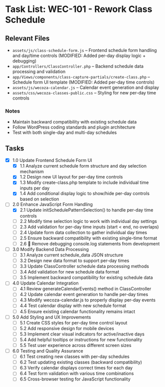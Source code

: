 # Task List: WEC-101 - Rework Class Schedule

## Relevant Files

- `assets/js/class-schedule-form.js` – Frontend schedule form handling and day/time controls (MODIFIED: Added per-day display logic + debugging)
- `app/Controllers/ClassController.php` – Backend schedule data processing and validation  
- `app/Views/components/class-capture-partials/create-class.php` – Schedule form UI template (MODIFIED: Added per-day time controls)
- `assets/js/wecoza-calendar.js` – Calendar event generation and display
- `assets/css/wecoza-classes-public.css` – Styling for new per-day time controls

### Notes
- Maintain backward compatibility with existing schedule data
- Follow WordPress coding standards and plugin architecture
- Test with both single-day and multi-day schedules

## Tasks

- [x] 1.0 Update Frontend Schedule Form UI
  - [x] 1.1 Analyze current schedule form structure and day selection mechanism
  - [x] 1.2 Design new UI layout for per-day time controls
  - [x] 1.3 Modify create-class.php template to include individual time inputs per day
  - [x] 1.4 Add conditional display logic to show/hide per-day controls based on selection

- [ ] 2.0 Enhance JavaScript Form Handling
  - [x] 2.1 Update initSchedulePatternSelection() to handle per-day time controls
  - [ ] 2.2 Modify time selection logic to work with individual day settings
  - [ ] 2.3 Add validation for per-day time inputs (start < end, no overlaps)
  - [ ] 2.4 Update form data collection to gather individual day times
  - [ ] 2.5 Ensure backward compatibility with existing single-time format
  - [ ] 2.6 🧹 Remove debugging console.log statements from development

- [ ] 3.0 Modify Backend Data Processing
  - [ ] 3.1 Analyze current schedule_data JSON structure
  - [ ] 3.2 Design new data format to support per-day times
  - [ ] 3.3 Update ClassController schedule data processing methods
  - [ ] 3.4 Add validation for new schedule data format
  - [ ] 3.5 Implement backward compatibility for existing schedule data

- [ ] 4.0 Update Calendar Integration
  - [ ] 4.1 Review generateCalendarEvents() method in ClassController
  - [ ] 4.2 Update calendar event generation to handle per-day times
  - [ ] 4.3 Modify wecoza-calendar.js to properly display per-day events
  - [ ] 4.4 Test calendar display with new schedule format
  - [ ] 4.5 Ensure existing calendar functionality remains intact

- [ ] 5.0 Add Styling and UX Improvements
  - [ ] 5.1 Create CSS styles for per-day time control layout
  - [ ] 5.2 Add responsive design for mobile devices
  - [ ] 5.3 Implement clear visual indicators for active/inactive days
  - [ ] 5.4 Add helpful tooltips or instructions for new functionality
  - [ ] 5.5 Test user experience across different screen sizes

- [ ] 6.0 Testing and Quality Assurance
  - [ ] 6.1 Test creating new classes with per-day schedules
  - [ ] 6.2 Test updating existing classes (backward compatibility)
  - [ ] 6.3 Verify calendar displays correct times for each day
  - [ ] 6.4 Test form validation with various time combinations
  - [ ] 6.5 Cross-browser testing for JavaScript functionality
